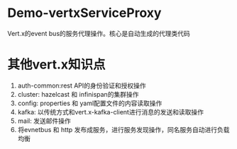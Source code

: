 # Demo-vertxServiceProxy
Vert.x的event bus的服务代理操作。核心是自动生成的代理类代码

# 其他vert.x知识点
1. auth-common:rest API的身份验证和授权操作
2. cluster: hazelcast 和 infinispan的集群操作
3. config: properties 和 yaml配置文件的内容读取操作
4. kafka: 以传统方式和vert.x-kafka-client进行消息的发送和读取操作
5. mail: 发送邮件操作
6. 将evnetbus 和 http 发布成服务，进行服务发现操作，同名服务自动进行负载均衡 



